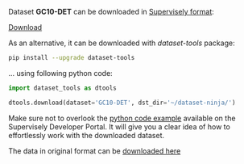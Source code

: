 Dataset **GC10-DET** can be downloaded in [Supervisely format](https://developer.supervisely.com/api-references/supervisely-annotation-json-format):

 [Download](https://assets.supervisely.com/supervisely-supervisely-assets-public/teams_storage/V/7/Ka/XH4YwBZOVaQA9zFLTv1FkLIX8hBPK4DMx16qky6d34b0gu7ZUgnFrwb4dnYSkmcsIQMW2rBY7O73A93gCgoGNUxj2OBNPaHojny9bQTYHk9KsztIyNO5AE9HEODU.tar)

As an alternative, it can be downloaded with *dataset-tools* package:
``` bash
pip install --upgrade dataset-tools
```

... using following python code:
``` python
import dataset_tools as dtools

dtools.download(dataset='GC10-DET', dst_dir='~/dataset-ninja/')
```
Make sure not to overlook the [python code example](https://developer.supervisely.com/getting-started/python-sdk-tutorials/iterate-over-a-local-project) available on the Supervisely Developer Portal. It will give you a clear idea of how to effortlessly work with the downloaded dataset.

The data in original format can be [downloaded here](https://www.kaggle.com/datasets/alex000kim/gc10det/download?datasetVersionNumber=1)